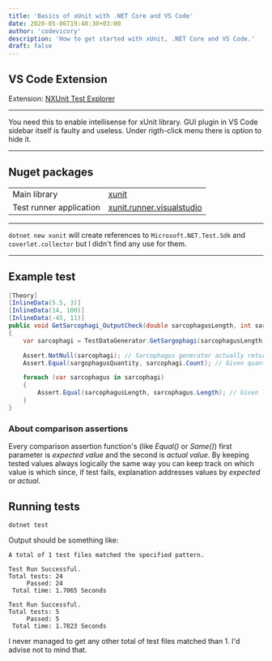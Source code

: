 ```yaml
---
title: 'Basics of xUnit with .NET Core and VS Code'
date: 2020-05-06T19:48:30+03:00
author: 'codevicory'
description: 'How to get started with xUnit, .NET Core and VS Code.'
draft: false
---
```


## VS Code Extension

Extension: [NXUnit Test Explorer](https://marketplace.visualstudio.com/items?itemName=wghats.vscode-nxunit-test-adapter)

---

You need this to enable intellisense for xUnit library. GUI plugin in VS Code sidebar itself is faulty and useless. Under rigth-click menu there is option to hide it.

---

## Nuget packages

|                         |                                                                                        |
| ----------------------- | -------------------------------------------------------------------------------------- |
| Main library            | [xunit](https://www.nuget.org/packages/xunit/)                                         |
| Test runner application | [xunit.runner.visualstudio](https://www.nuget.org/packages/xunit.runner.visualstudio/) |

---

`dotnet new xunit` will create references to `Microsoft.NET.Test.Sdk` and `coverlet.collector` but I didn't find any use for them.

---

## Example test

```csharp
[Theory]
[InlineData(5.5, 3)]
[InlineData(14, 100)]
[InlineData(-45, 11)]
public void GetSarcophagi_OutputCheck(double sarcophagusLength, int sargophagusQuantity)
{
    var sarcophagi = TestDataGenerator.GetSargophagi(sarcophagusLength, sarcophagusQuantity);

    Assert.NotNull(sarcophagi); // Sarcophagus generator actually returns something.
    Assert.Equal(sargophagusQuantity, sarcophagi.Count); // Given quantity is respected.

    foreach (var sarcophagus in sarcophagi)
    {
        Assert.Equal(sarcophagusLength, sarcophagus.Length); // Given length is respected.
    }
}
```

### About comparison assertions

Every comparison assertion function's (like _Equal()_ or _Same()_) first parameter is _expected value_ and
the second is _actual value_. By keeping tested values always logically the same way you can keep track on
which value is which since, if test fails, explanation addresses values by _expected_ or _actual_.

## Running tests

```dotnetcli
dotnet test
```

Output should be something like:

```dotnet
A total of 1 test files matched the specified pattern.

Test Run Successful.
Total tests: 24
     Passed: 24
 Total time: 1.7065 Seconds

Test Run Successful.
Total tests: 5
     Passed: 5
 Total time: 1.7823 Seconds
```

I never managed to get any other total of test files matched than 1. I'd advise not to mind that.
